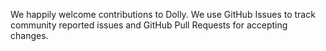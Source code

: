 We happily welcome contributions to Dolly. We use GitHub Issues to track community reported issues and GitHub Pull Requests for accepting changes.

<!-- More info woud be helpful here. -->